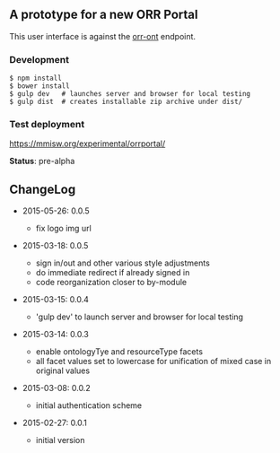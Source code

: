 ## A prototype for a new ORR Portal

This user interface is against the [orr-ont](https://github.com/mmisw/orr-ont) endpoint.

### Development

```
$ npm install
$ bower install
$ gulp dev   # launches server and browser for local testing
$ gulp dist  # creates installable zip archive under dist/
```

### Test deployment

https://mmisw.org/experimental/orrportal/

**Status**: pre-alpha


## ChangeLog ##

* 2015-05-26: 0.0.5
    * fix logo img url

* 2015-03-18: 0.0.5
    * sign in/out and other various style adjustments
    * do immediate redirect if already signed in
    * code reorganization closer to by-module

* 2015-03-15: 0.0.4
    * 'gulp dev' to launch server and browser for local testing

* 2015-03-14: 0.0.3
    * enable ontologyTye and resourceType facets
    * all facet values set to lowercase for unification of mixed case in original values

* 2015-03-08: 0.0.2
    * initial authentication scheme

* 2015-02-27: 0.0.1
    * initial version

